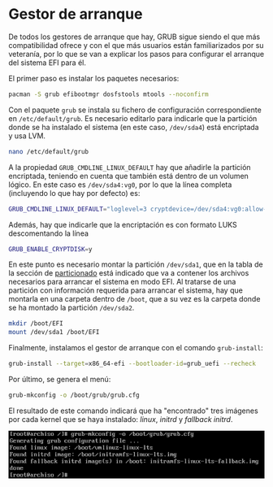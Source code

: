 # Gestor de arranque

De todos los gestores de arranque que hay, GRUB sigue siendo el que más compatibilidad ofrece y con el que más usuarios están familiarizados por su veteranía, por lo que se van a explicar los pasos para configurar el arranque del sistema EFI para él.

El primer paso es instalar los paquetes necesarios:

```bash
pacman -S grub efibootmgr dosfstools mtools --noconfirm
```

Con el paquete `grub` se instala su fichero de configuración correspondiente en `/etc/default/grub`. Es necesario editarlo para indicarle que la partición donde se ha instalado el sistema (en este caso, `/dev/sda4`) está encriptada y usa LVM.

```bash
nano /etc/default/grub
```

A la propiedad `GRUB_CMDLINE_LINUX_DEFAULT` hay que añadirle la partición encriptada, teniendo en cuenta que también está dentro de un volumen lógico. En este caso es `/dev/sda4:vg0`, por lo que la línea completa (incluyendo lo que hay por defecto) es:

```bash
GRUB_CMDLINE_LINUX_DEFAULT="loglevel=3 cryptdevice=/dev/sda4:vg0:allow-discards quiet"
```

Además, hay que indicarle que la encriptación es con formato LUKS descomentando la línea

```bash
GRUB_ENABLE_CRYPTDISK=y
```

En este punto es necesario montar la partición `/dev/sda1`, que en la tabla de la sección de [particionado](../install/particionado.md) está indicado que va a contener los archivos necesarios para arrancar el sistema en modo EFI. Al tratarse de una partición con información requerida para arrancar el sistema, hay que montarla en una carpeta dentro de `/boot`, que a su vez es la carpeta donde se ha montado la partición `/dev/sda2`.

```bash
mkdir /boot/EFI
mount /dev/sda1 /boot/EFI
```

Finalmente, instalamos el gestor de arranque con el comando `grub-install`:

```bash
grub-install --target=x86_64-efi --bootloader-id=grub_uefi --recheck
```

Por último, se genera el menú:

```bash
grub-mkconfig -o /boot/grub/grub.cfg
```

El resultado de este comando indicará que ha "encontrado" tres imágenes por cada kernel que se haya instalado: *linux*, *initrd* y *fallback initrd*.

![Resultado de la configuración de GRUB](../images/grub-mkconfig.png)
